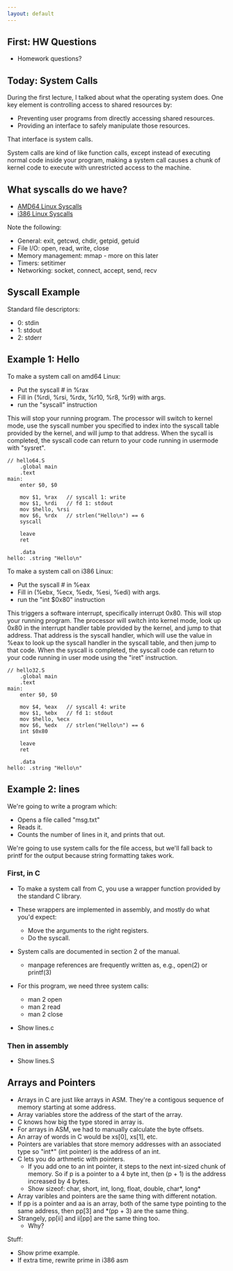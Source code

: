 ```yaml
---
layout: default
---
```


## First: HW Questions

 - Homework questions?

## Today: System Calls

During the first lecture, I talked about what the operating system does. One key
element is controlling access to shared resources by:

 - Preventing user programs from directly accessing shared resources.
 - Providing an interface to safely manipulate those resources.

That interface is system calls.

System calls are kind of like function calls, except instead of executing normal
code inside your program, making a system call causes a chunk of kernel code to
execute with unrestricted access to the machine.

## What syscalls do we have?

 - [AMD64 Linux
   Syscalls](https://blog.rchapman.org/posts/Linux_System_Call_Table_for_x86_64/)
 - [i386 Linux Syscalls](https://syscalls.kernelgrok.com/)

Note the following:

 - General: exit, getcwd, chdir, getpid, getuid
 - File I/O: open, read, write, close
 - Memory management: mmap - more on this later
 - Timers: setitimer
 - Networking: socket, connect, accept, send, recv

## Syscall Example

Standard file descriptors:

 - 0: stdin
 - 1: stdout
 - 2: stderr

## Example 1: Hello

To make a system call on amd64 Linux:

 - Put the syscall # in %rax
 - Fill in (%rdi, %rsi, %rdx, %r10, %r8, %r9) with args.
 - run the "syscall" instruction

This will stop your running program. The processor will switch to kernel mode,
use the syscall number you specified to index into the syscall table provided by
the kernel, and will jump to that address. When the sycall is completed, the
syscall code can return to your code running in usermode with "sysret".


```
// hello64.S
    .global main
    .text
main:
    enter $0, $0
  
    mov $1, %rax   // syscall 1: write
    mov $1, %rdi   // fd 1: stdout
    mov $hello, %rsi
    mov $6, %rdx   // strlen("Hello\n") == 6
    syscall

    leave
    ret

    .data
hello: .string "Hello\n"
```


To make a system call on i386 Linux:

 - Put the syscall # in %eax
 - Fill in (%ebx, %ecx, %edx, %esi, %edi) with args.
 - run the "int $0x80" instruction

This triggers a software interrupt, specifically interrupt 0x80. This will stop
your running program. The processor will switch into kernel mode, look up 0x80
in the interrupt handler table provided by the kernel, and jump to that address.
That address is the syscall handler, which will use the value in %eax to look up
the syscall handler in the syscall table, and then jump to that code. When the
syscall is completed, the syscall code can return to your code running in user
mode using the "iret" instruction.

```
// hello32.S
    .global main
    .text
main:
    enter $0, $0
  
    mov $4, %eax   // syscall 4: write
    mov $1, %ebx   // fd 1: stdout
    mov $hello, %ecx
    mov $6, %edx   // strlen("Hello\n") == 6
    int $0x80

    leave
    ret

    .data
hello: .string "Hello\n"
```

## Example 2: lines

We're going to write a program which:

 - Opens a file called "msg.txt"
 - Reads it.
 - Counts the number of lines in it, and prints that out.

We're going to use system calls for the file access, but we'll fall back to
printf for the output because string formatting takes work.

### First, in C

 - To make a system call from C, you use a wrapper function provided by the
   standard C library.
 - These wrappers are implemented in assembly, and mostly do what you'd expect:
   - Move the arguments to the right registers.
   - Do the syscall.
 - System calls are documented in section 2 of the manual.
   - manpage references are frequently written as, e.g., open(2) or printf(3)
 - For this program, we need three system calls:
   - man 2 open
   - man 2 read
   - man 2 close

 - Show lines.c

### Then in assembly

 - Show lines.S

## Arrays and Pointers

 - Arrays in C are just like arrays in ASM. They're a contigous sequence of
   memory starting at some address.
 - Array variables store the address of the start of the array.
 - C knows how big the type stored in array is.
 - For arrays in ASM, we had to manually calculate the byte offsets.
 - An array of words in C would be xs[0], xs[1], etc.
 - Pointers are variables that store memory addresses with an associated type
   so "int\*" (int pointer) is the address of an int.
 - C lets you do arthmetic with pointers.
   - If you add one to an int pointer, it steps to the next int-sized chunk of memory.
     So if p is a pointer to a 4 byte int, then (p + 1) is the address increased by
     4 bytes.
   - Show sizeof: char, short, int, long, float, double, char\*, long\*
 - Array varibles and pointers are the same thing with different notation.
 - If pp is a pointer and aa is an array, both of the same type pointing to the same
   address, then pp[3] and \*(pp + 3) are the same thing.
 - Strangely, pp[ii] and ii[pp] are the same thing too.
   - Why?

Stuff:

 - Show prime example.
 - If extra time, rewrite prime in i386 asm


